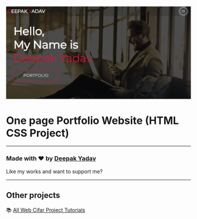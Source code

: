 ![Watch Now](./img/Design.png)
# One page Portfolio Website (HTML CSS Project)

---

### Made with ❤️ by [Deepak Yadav](https://www.instagram.com/yaduvanshi.__.deepak794/)

Like my works and want to support me?


---

## Other projects

📚 [All Web Cifar Project Tutorials](https://github.com/ydeepak777)
  


